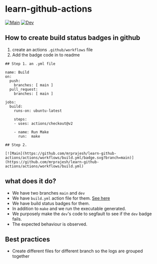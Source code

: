 # learn-github-actions

[![Main](https://github.com/mrprajesh/learn-github-actions/actions/workflows/build.yml/badge.svg?branch=main)](https://github.com/mrprajesh/learn-github-actions/actions/workflows/build.yml)
[![Dev](https://github.com/mrprajesh/learn-github-actions/actions/workflows/build.yml/badge.svg?branch=dev)](https://github.com/mrprajesh/learn-github-actions/actions/workflows/build.yml)

## How to create build status badges in github
1. create an actions `.github/workflows` file
2. Add the badge code in to readme


```
## Step 1. an .yml file

name: Build
on:
  push:
    branches: [ main ]
  pull_request:
    branches: [ main ]

jobs:
  build:
    runs-on: ubuntu-latest

    steps:
    - uses: actions/checkout@v2
        
    - name: Run Make
      run:  make
      
## Step 2.

[![Main](https://github.com/mrprajesh/learn-github-actions/actions/workflows/build.yml/badge.svg?branch=main)](https://github.com/mrprajesh/learn-github-actions/actions/workflows/build.yml)

```

## what does it do?
- We have two branches `main` and `dev`
- We have `build.yml` action file for them. [See here](https://github.com/mrprajesh/learn-github-actions/tree/main/.github/workflows)
- We have build status badges for them. 
- In addition to `make` and we run the executable generated.
- We purposely make the `dev`'s code to segfault to see if the `dev` badge fails.
- The expected behaviour is observed.


## Best practices
- Create different files for different branch so the logs are grouped together
